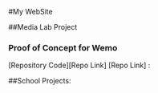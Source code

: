 #My WebSite


##Media Lab Project

### Proof of Concept for Wemo
>
[Repository Code][Repo Link]
[Repo Link] :


##School Projects:
